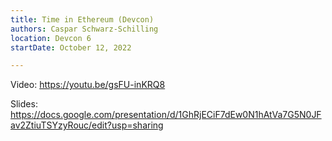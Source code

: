 ```yaml
---
title: Time in Ethereum (Devcon)
authors: Caspar Schwarz-Schilling
location: Devcon 6
startDate: October 12, 2022

---
```


Video: <https://youtu.be/gsFU-inKRQ8>

Slides: <https://docs.google.com/presentation/d/1GhRjECiF7dEw0N1hAtVa7G5N0JFav2ZtiuTSYzyRouc/edit?usp=sharing>